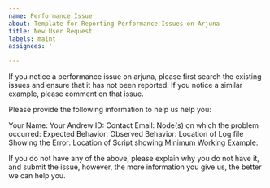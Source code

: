 ```yaml
---
name: Performance Issue
about: Template for Reporting Performance Issues on Arjuna
title: New User Request
labels: maint
assignees: ''

---
```

If you notice a performance issue on arjuna, please first search the existing issues and ensure that it has not been reported. If you notice a similar example, please comment on that issue. 

Please provide the following information to help us help you:

Your Name: 
Your Andrew ID:
Contact Email: 
Node(s) on which the problem occurred:
Expected Behavior:
Observed Behavior:
Location of Log file Showing the Error:
Location of Script showing [Minimum Working Example]:

[Minimum Working Example]: https://en.wikipedia.org/wiki/Minimal_working_example 

If you do not have any of the above, please explain why you do not have it, and submit the issue, however, the more information you give us, the better we can help you.
